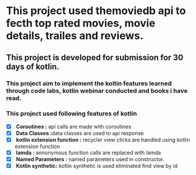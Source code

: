 # This project used themoviedb api to fecth top rated movies, movie details, trailes and reviews.

## This project is developed for submission for 30 days of kotlin.
### This project aim to implement the koltin features learned through code labs, kotlin webinar conducted and books i have read.

### This project used following features of kotlin 


- [x] <b> Coroutines :</b> api calls are made with coroutines 
- [x] <b> Data Classes :</b>data classes are used to api response
- [x] <b> kotlin extension function :</b>  recycler view clicks are handled using kotlin extension function
- [x] <b> lamda :</b> annonymous function calls are replaced with lamda
- [x] <b> Named Parameters :</b> named parameters used in constructor.
- [x] <b> Kotlin synthetic:</b>  kotlin synthetic is used eliminated find view by id 
